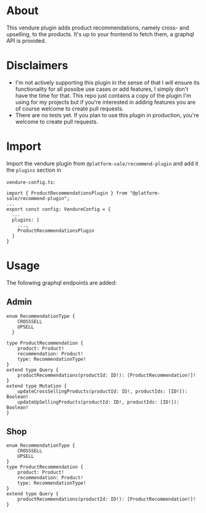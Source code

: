 # About

This vendure plugin adds product recommendations, namely cross- and upselling, to the products. It's up to your frontend to fetch them, a graphql API is provided.

# Disclaimers

- I'm not actively supporting this plugin in the sense of that I will ensure its functionality for all possibe use cases or add features, I simply don't have the time for that. This repo just contains a copy of the plugin I'm using for my projects but if you're interested in adding features you are of course welcome to create pull requests.
- There are no tests yet. If you plan to use this plugin in production, you're welcome to create pull requests.

# Import

Import the vendure plugin from `@platform-sale/recommend-plugin` and add it the `plugins` section in

`vendure-config.ts`:
	
	import { ProductRecommendationsPlugin } from "@platform-sale/recommend-plugin";
	...
	export const config: VendureConfig = {
	  ...
	  plugins: [
	    ...,
		ProductRecommendationsPlugin
	  ]
	}
	
# Usage

The following graphql endpoints are added:

## Admin

    enum RecommendationType {
        CROSSSELL
        UPSELL
      }
	  
    type ProductRecommendation {
        product: Product!
        recommendation: Product!
        type: RecommendationType!
    }
    extend type Query {
        productRecommendations(productId: ID!): [ProductRecommendation!]!
    }
    extend type Mutation {
        updateCrossSellingProducts(productId: ID!, productIds: [ID!]): Boolean!
        updateUpSellingProducts(productId: ID!, productIds: [ID!]): Boolean!
    }

## Shop

    enum RecommendationType {
        CROSSSELL
        UPSELL
    }
    type ProductRecommendation {
        product: Product!
        recommendation: Product!
        type: RecommendationType!
    }
    extend type Query {
        productRecommendations(productId: ID!): [ProductRecommendation!]!
    }